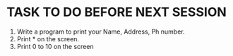 # TASK TO DO BEFORE NEXT SESSION 
1. Write a program to print your Name, Address, Ph number.
2. Print * on the screen.
3. Print 0 to 10 on the screen
